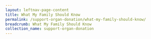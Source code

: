 ```yaml
---
layout: leftnav-page-content
title: What My Family Should Know
permalink: /support-organ-donation/what-my-family-should-know/
breadcrumb: What My Family Should Know
collection_name: support-organ-donation
---
```

